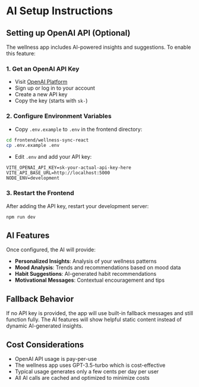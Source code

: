 # AI Setup Instructions

## Setting up OpenAI API (Optional)

The wellness app includes AI-powered insights and suggestions. To enable this feature:

### 1. Get an OpenAI API Key
- Visit [OpenAI Platform](https://platform.openai.com/api-keys)
- Sign up or log in to your account
- Create a new API key
- Copy the key (starts with `sk-`)

### 2. Configure Environment Variables
- Copy `.env.example` to `.env` in the frontend directory:
```bash
cd frontend/wellness-sync-react
cp .env.example .env
```

- Edit `.env` and add your API key:
```
VITE_OPENAI_API_KEY=sk-your-actual-api-key-here
VITE_API_BASE_URL=http://localhost:5000
NODE_ENV=development
```

### 3. Restart the Frontend
After adding the API key, restart your development server:
```bash
npm run dev
```

## AI Features

Once configured, the AI will provide:
- **Personalized Insights**: Analysis of your wellness patterns
- **Mood Analysis**: Trends and recommendations based on mood data
- **Habit Suggestions**: AI-generated habit recommendations
- **Motivational Messages**: Contextual encouragement and tips

## Fallback Behavior

If no API key is provided, the app will use built-in fallback messages and still function fully. The AI features will show helpful static content instead of dynamic AI-generated insights.

## Cost Considerations

- OpenAI API usage is pay-per-use
- The wellness app uses GPT-3.5-turbo which is cost-effective
- Typical usage generates only a few cents per day per user
- All AI calls are cached and optimized to minimize costs

